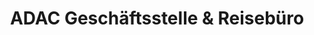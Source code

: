 ---
title: "ADAC Geschäftsstelle & Reisebüro"
url: /berlin/adac-geschaeftsstelle-und-reisebuero-alexanderstrasse/
shop: Reisebüro
---